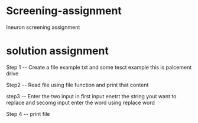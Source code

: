 # Screening-assignment
Ineuron screening assignment

# solution assignment
Step 1 -- Create a file example txt and some tesct example this is palcement drive

Step2 -- Read file using file function and print that content

step3 -- Enter the two input in first input enetrt the string yout want to replace and secomg input enter the word using replace word

Step 4 -- print file 
